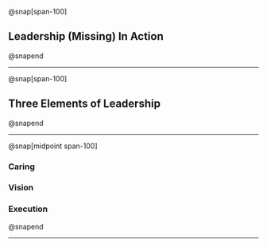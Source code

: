 @snap[span-100]
## Leadership (Missing) In Action
@snapend

---

@snap[span-100]
## Three Elements of Leadership
@snapend

---

@snap[midpoint span-100]
### Caring
### Vision
### Execution
@snapend

---

